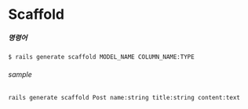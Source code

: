 # Scaffold 

##### 명령어

```
$ rails generate scaffold MODEL_NAME COLUMN_NAME:TYPE 
```
###### sample
``` 
rails generate scaffold Post name:string title:string content:text

```

